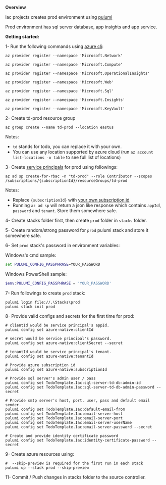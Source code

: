 ﻿**Overview**

Iac projects creates prod environment using [pulumi](https://www.pulumi.com/)

Prod environment has sql server database, app insights and app service.

**Getting started:**

1-  Run the following commands using [azure cli](https://docs.microsoft.com/en-us/cli/azure/install-azure-cli):

```
az provider register --namespace 'Microsoft.Network'

az provider register --namespace 'Microsoft.Compute'

az provider register --namespace 'Microsoft.OperationalInsights'

az provider register --namespace 'Microsoft.Web'

az provider register --namespace 'Microsoft.Sql'

az provider register --namespace 'Microsoft.Insights'

az provider register --namespace 'Microsoft.KeyVault'

```

2- Create td-prod resource group

```
az group create --name td-prod --location eastus
```

Notes:
* `td` stands for todo, you can replace it with your own.
* You can use any location supported by azure cloud (run `az account list-locations -o table` to see full list of locations)

3- Create [service principals](https://docs.microsoft.com/en-us/azure/active-directory/develop/app-objects-and-service-principals) for prod using followings:

```
az ad sp create-for-rbac -n "td-prod" --role Contributor --scopes /subscriptions/{subscriptionId}/resourceGroups/td-prod
```

Notes:

* Replace `{subscriptionId}` with [your own subscription id](https://docs.microsoft.com/en-us/azure/media-services/latest/setup-azure-subscription-how-to)
* Running `az ad sp` will return a json like response which contains `appId`l, `password` and `tenant`. Store them somewhere safe.

4- Create stacks folder first, then create `prod` folder in `stacks` folder.

5- Create random/strong password for `prod` pulumi stack and store it somewhere safe.

6- Set `prod` stack's password in environment variables:

Windows's cmd sample:

```cmd
set PULUMI_CONFIG_PASSPHRASE=YOUR_PASSWORD
```

Windows PowerShell sample:

```powershell
$env:PULUMI_CONFIG_PASSPHRASE = 'YOUR_PASSWORD'
```

7- Run followings to create `prod` stack:
```
pulumi login file://.\Stacks\prod
pulumi stack init prod
```

8- Provide valid configs and secrets for the first time for prod:

```
# clientId would be service principal's appId.
pulumi config set azure-native:clientId 

# secret would be service principal's password.
pulumi config set azure-native:clientSecret --secret

# tenantId would be service principal's tenant.
pulumi config set azure-native:tenantId 

# Provide azure subscription id
pulumi config set azure-native:subscriptionId

# Provide sql server's admin user / pass
pulumi config set TodoTemplate.Iac:sql-server-td-db-admin-id
pulumi config set TodoTemplate.Iac:sql-server-td-db-admin-password --secret

# Provide smtp server's host, port, user, pass and default email sender.
pulumi config set TodoTemplate.Iac:default-email-from
pulumi config set TodoTemplate.Iac:email-server-host
pulumi config set TodoTemplate.Iac:email-server-port
pulumi config set TodoTemplate.Iac:email-server-userName
pulumi config set TodoTemplate.Iac:email-server-password --secret

# Create and provide identity certificate password
pulumi config set TodoTemplate.Iac:identity-certificate-password --secret
```

9- Create azure resources using:
```
#  --skip-preview is required for the first run in each stack
pulumi up --stack prod --skip-preview
```

11- Commit / Push changes in stacks folder to the source controller.